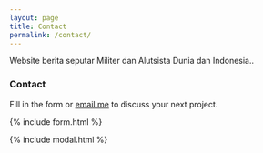```yaml
---
layout: page
title: Contact
permalink: /contact/
---
```


Website berita seputar Militer dan Alutsista Dunia dan Indonesia..

### Contact

Fill in the form or [email me](mailto:{{site.email}}) to discuss your next project.

{% include form.html %}

{% include modal.html %}
